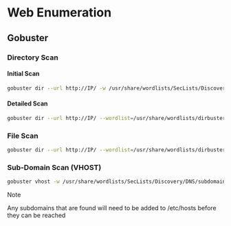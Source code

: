 # Web Enumeration
## Gobuster
### Directory Scan
#### Initial Scan
```bash
gobuster dir --url http://IP/ -w /usr/share/wordlists/SecLists/Discovery/Web-Content/common.txt -t 50
```
#### Detailed Scan
```bash
gobuster dir --url http://IP/ --wordlist=/usr/share/wordlists/dirbuster/directory-list-2.3-medium-reversed.txt -t 50
```
### File Scan
```bash
gobuster dir --url http://IP/ --wordlist=/usr/share/wordlists/dirbuster/directory-list-2.3-medium-reversed.txt -x cgi,py,pl,php,sh,txt,html -t 50
```
### Sub-Domain Scan (VHOST)
```bash
gobuster vhost -w /usr/share/wordlists/SecLists/Discovery/DNS/subdomains-top1million-5000.txt -u http://DOMAIN --append-domain
```
>[!NOTE]
>Any subdomains that are found will need to be added to /etc/hosts before they can be reached
